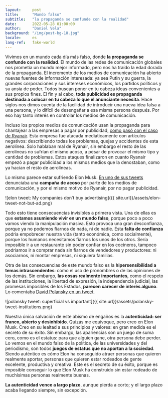 ```yaml
---
layout:     post
title:      "Mundo falso"
subtitle:   "la propaganda se confunde con la realidad"
date:       2022-05-28 01:00:00
author:     "Daniel Vela"
background: "/img/post-bg-18.jpg"
locale:     es
lang-ref:   fake-world
---
```


Vivimos en un mundo cada día más falso, donde **la propaganda se confunde con la realidad**. El mundo de las redes de comunicación globales nos prometía un mundo mejor informado, pero nos ha traído la edad dorada de la propaganda. El incremento de los medios de comunicación ha abierto nuevas fuentes de información interesada: ya sea Putin y su guerra, la grandes corporaciones y sus intereses económicos, los partidos políticos y su ansia de poder. Todos buscan poner en tu cabeza ideas convenientes a sus propios fines. El fin y al cabo, **toda publicidad es propaganda destinada a colocar en tu cabeza lo que el anunciante necesita**. Hace siglos nos dimos cuenta de la facilidad de introducir una nueva idea falsa a una persona, y lo difícil de desengañar a esa misma persona después. Por eso hay tanto interés en controlar los medios de comunicación.

Incluso los propios medios de comunicación usan la propaganda para chantajear a las empresas a pagar por publicidad, [como pasó con el caso de Ryanair](https://www.elblogsalmon.com/empresas/el-desprestigio-a-ryanair-no-esta-justificado-y-lo-demostramos). Esta empresa fue atacada mediaticamente con artículos negativos: describiendo todas los problemas, quejas y accidentes de esta aerolínea. Solo hablaban mal de Ryanair, sin embargo el resto de las aerolíneas no sufrían el mismo acoso, a pesar de provocar el mismo tipo y cantidad de problemas. Estos ataques finalizaron en cuanto Ryanair empezó a pagar publicidad a los mismos medios que la denostaban, como ya hacían el resto de aerolíneas.

Lo mismo parece estar sufriendo Elon Musk. [En uno de sus tweets](https://twitter.com/elonmusk/status/1530342964748328960) denunciaba una **campaña de acoso** por parte de los medios de comunicación, y por el mismo motivo de Ryanair, por no pagar publicidad.

![elon tweet: My companies don’t buy advertising]({{ site.url}}/assets/elon-tweet-not-but-ad.png)

Todo esto tiene consecuencias invisibles a primera vista. Una de ellas es que **estamos asumiendo vivir en un mundo falso**, porque poco a poco vamos viendo la manipulación masiva. Esto provoca una gran desconfianza, porque ya no podemos fiarnos de nada, ni de nadie. Esta **falta de confianza** podría empobrecer nuestra vida (tanto económica, como socialmente), porque los humanos necesitamos fiarnos los unos de los otros. Sería imposible ir a un restaurante sin poder confiar en los cocineros, tampoco podríamos ir a comprar nada sin fiarnos de vendedores y productores: ni asociarnos, ni montar empresas, ni siquiera familias.

Otra de las consecuencias de este mundo falso es la **hipersensibilidad a temas intrascendentes**: como el uso de pronombres o de las opiniones de los demás. Sin embargo, **las cosas realmente importantes**, como el respeto de las instituciones, la libertad de expresión, la independencia judicial, las promesas imposibles de los Estados, **parecen carecer de interés alguno**. Lo comentaba [David Polansky en un tweet](https://twitter.com/polanskydj/status/1530242120778383360).

![polansky tweet: superficial vs important]({{ site.url}}/assets/polansky-tweet-institutions.png)

Nuestra única salvación de este abismo de engaños es la **autenticidad: ser franco, abierto y desinhibido**. Quizás me equivoque, pero creo en Elon Musk. Creo en su lealtad a sus principios y valores: en gran medida es el secreto de su éxito. Sin embargo, las apariencias son un juego de suma cero, como es el estatus: para que alguien gane, otra persona debe perder. Lo vemos en el mundo falso de la política, de las universidades y del periodismo, son todos **juegos de estatus que no aportan a la sociedad**. Siendo auténtico es cómo Elon ha conseguido atraer personas que quieren realmente aportar, personas que quieren estar rodeados de gente excelente, productiva y creativa. Este es el secreto de su éxito, porque es imposible conseguir lo que Elon Musk ha construido sin estar rodeado de muchísimas personas realmente buenas.

**La autenticidad vence a largo plazo**, aunque pierda a corto; y el largo plazo acaba llegando siempre, sin excepción.
